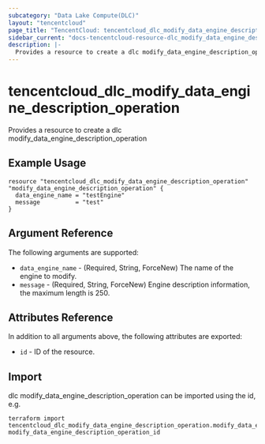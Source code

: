 ```yaml
---
subcategory: "Data Lake Compute(DLC)"
layout: "tencentcloud"
page_title: "TencentCloud: tencentcloud_dlc_modify_data_engine_description_operation"
sidebar_current: "docs-tencentcloud-resource-dlc_modify_data_engine_description_operation"
description: |-
  Provides a resource to create a dlc modify_data_engine_description_operation
---
```


# tencentcloud_dlc_modify_data_engine_description_operation

Provides a resource to create a dlc modify_data_engine_description_operation

## Example Usage

```hcl
resource "tencentcloud_dlc_modify_data_engine_description_operation" "modify_data_engine_description_operation" {
  data_engine_name = "testEngine"
  message          = "test"
}
```

## Argument Reference

The following arguments are supported:

* `data_engine_name` - (Required, String, ForceNew) The name of the engine to modify.
* `message` - (Required, String, ForceNew) Engine description information, the maximum length is 250.

## Attributes Reference

In addition to all arguments above, the following attributes are exported:

* `id` - ID of the resource.



## Import

dlc modify_data_engine_description_operation can be imported using the id, e.g.

```
terraform import tencentcloud_dlc_modify_data_engine_description_operation.modify_data_engine_description_operation modify_data_engine_description_operation_id
```

